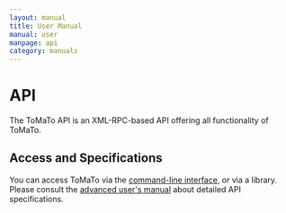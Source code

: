 ```yaml
---
layout: manual
title: User Manual
manual: user
manpage: api
category: manuals
---
```


# API

The ToMaTo API is an XML-RPC-based API offering all functionality of ToMaTo.

## Access and Specifications

You can access ToMaTo via the [command-line interface](../cli), or via a library. Please consult the [advanced user's manual](/manuals/dev) about detailed API specifications.


